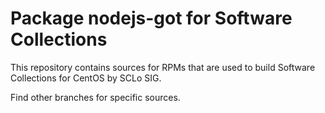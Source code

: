 # Package nodejs-got for Software Collections

This repository contains sources for RPMs that are used
to build Software Collections for CentOS by SCLo SIG.

Find other branches for specific sources.
